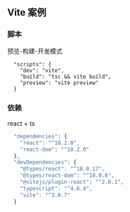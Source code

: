 ## Vite 案例

### 脚本

预览-构建-开发模式

~~~
  "scripts": {
    "dev": "vite",
    "build": "tsc && vite build",
    "preview": "vite preview"
  }
~~~

### 依赖

react + ts


~~~js
  "dependencies": {
    "react": "^18.2.0",
    "react-dom": "^18.2.0"
  },
  "devDependencies": {
    "@types/react": "^18.0.17",
    "@types/react-dom": "^18.0.6",
    "@vitejs/plugin-react": "^2.0.1",
    "typescript": "^4.6.4",
    "vite": "^3.0.7"
  }
~~~
